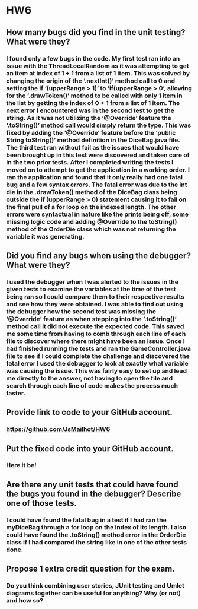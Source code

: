 # HW6
## How many bugs did you find in the unit testing?  What were they?

### I found only a few bugs in the code. My first test ran into an issue with the ThreadLocalRandom as it was attempting to get an item at index of 1 + 1 from a list of 1 item. This was solved by changing the origin of the ‘.nextInt()’ method call to 0 and setting the if ‘(upperRange > 1)’ to ‘if(upperRange > 0’, allowing for the ‘.drawToken()’ method to be called with only 1 item in the list by getting the index of 0 + 1 from a list of 1 item. The next error I encountered was in the second test to get the string. As it was not utilizing the ‘@Override’ feature the ‘.toString()’ method call would simply return the type. This was fixed by adding the ‘@Override’ feature before the ‘public String toString()’ method definition in the DiceBag.java file. The third test ran without fail as the issues that would have been brought up in this test were discovered and taken care of in the two prior tests. After I completed writing the tests I moved on to attempt to get the application in a working order. I ran the application and found that it only really had one fatal bug and a few syntax errors. The fatal error was due to the int die in the .drawToken() method of the DiceBag class being outside the if (upperRange > 0) statement causing it to fail on the final pull of a for loop on the indexed length. The other errors were syntactual in nature like the prints being off, some missing logic code and adding @Override to the toString() method of the OrderDie class which was not returning the variable it was generating.

## Did you find any bugs when using the debugger?  What were they?

### I used the debugger when I was alerted to the issues in the given tests to examine the variables at the time of the test being ran so I could compare them to their respective results and see how they were obtained. I was able to find out using the debugger how the second test was missing the ‘@Override’ feature as when stepping into the ‘.toString()’ method call it did not execute the expected code. This saved me some time from having to comb through each line of each file to discover where there might have been an issue. Once I had finished running the tests and ran the GameController.java file to see if I could complete the challenge and discovered the fatal error I used the debugger to look at exactly what variable was causing the issue. This was fairly easy to set up and lead me directly to the answer, not having to open the file and search through each line of code makes the process much faster.

## Provide link to code to your GitHub account.

### https://github.com/JsMailhot/HW6

## Put the fixed code into your GitHub account.

### Here it be!

## Are there any unit tests that could have found the bugs you found in the debugger?  Describe one of those tests.

### I could have found the fatal bug in a test if I had ran the myDiceBag through a for loop on the index of its length. I also could have found the .toString() method error in the OrderDie class if I had compared the string like in one of the other tests done.

## Propose 1 extra credit question for the exam.

### Do you think combining user stories, JUnit testing and Umlet diagrams together can be useful for anything? Why (or not) and how so?
